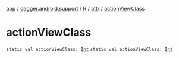 [app](../../../index.md) / [dagger.android.support](../../index.md) / [R](../index.md) / [attr](index.md) / [actionViewClass](./action-view-class.md)

# actionViewClass

`static val actionViewClass: `[`Int`](https://kotlinlang.org/api/latest/jvm/stdlib/kotlin/-int/index.html)
`static val actionViewClass: `[`Int`](https://kotlinlang.org/api/latest/jvm/stdlib/kotlin/-int/index.html)
